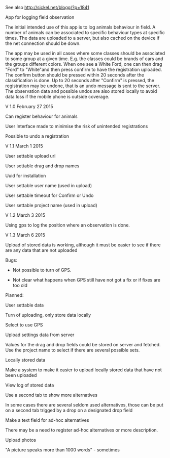See also http://sickel.net/blogg/?p=1841

App for logging field observation

The initial intended use of this app is to log animals behaviour in field. A number of animals can be associated to 
specific behaviour types at specific times. The data are uploaded to a server, but also cached on the device if the 
net connection should be down.

The app may be used in all cases where some classes should be associated to some group at a given time. E.g. the classes could be brands of cars and the groups different colors. When one see a White Ford, one can then drag "Ford" to "White"and then press confirm to have the registration uploaded. The confirm button should be pressed within 20 seconds after the classification is done. Up to 20 seconds after "Confirm" is pressed, the registration may be undone, that is an undo message is sent to the server. 
The observation data and possible undos are also stored locally to avoid data loss if the mobile phone is outside coverage.

V 1.0 February 27 2015

Can register behaviour for animals

User Interface made to minimise the risk of unintended registrations

Possible to undo a registration



V 1.1 March 1 2015

User settable upload url

User settable drag and drop names

Uuid for installation

User settable user name (used in upload)

User settable timeout for Confirm or Undo

User settable project name (used in upload)


V 1.2 March 3 2015

Using gps to log the position where an observation is done.

V 1.3 March 6 2015

Upload of stored data is working, although it must be easier to see if there are any data that are not uploaded


Bugs:


* Not possible to turn of GPS. 

* Not clear what happens when GPS still have not got a fix or if fixes are too old 


Planned:

User settable data
  
   Turn of uploading, only store data locally
  
   Select to use GPS


Upload settings data from server

  Values for the drag and drop fields could be stored on server and fetched. Use the project name  to select if there are several possible sets.

Locally stored data

   Make a system to make it easier to upload locally stored data that have not been uploaded

   View log of stored data
  
Use a second tab to show more alternatives

   In some cases there are several seldom used alternatives, those can be put on a second tab trigged by a drop on a     designated drop field


Make a text field for ad-hoc alternatives

   There may be a need to register ad-hoc alternatives or more description. 
   

Upload photos

   "A picture speaks more than 1000 words" - sometimes

